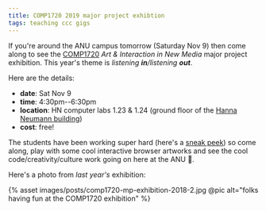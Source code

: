 ```yaml
---
title: COMP1720 2019 major project exhibtion
tags: teaching ccc gigs
---
```


If you're around the ANU campus tomorrow (Saturday Nov 9) then come along to see
the [COMP1720](https://cs.anu.edu.au/courses/comp1720/) _Art & Interaction in
New Media_ major project exhibition. This year's theme is _listening
**in**/listening **out**_.

Here are the details:

- **date**: Sat Nov 9
- **time**: 4:30pm--6:30pm
- **location**: HN computer labs 1.23 & 1.24 (ground floor of the [Hanna Neumann
building](https://goo.gl/maps/ZiwfuqyNSxx8ZAR3A))
- **cost**: free!

The students have been working super hard (here's a [sneak
peek](https://cs.anu.edu.au/courses/comp1720/showcase/)) so come along, play
with some cool interactive browser artworks and see the cool
code/creativity/culture work going on here at the ANU 👏.

Here's a photo from _last year's_ exhibition:

{% asset images/posts/comp1720-mp-exhibition-2018-2.jpg @pic alt="folks having fun at the COMP1720 exhibition" %}
